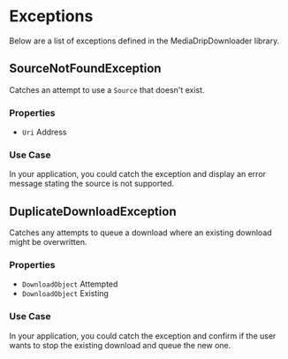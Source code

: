 # Exceptions

Below are a list of exceptions defined in the MediaDripDownloader library.

## SourceNotFoundException

Catches an attempt to use a `Source` that doesn't exist.

### Properties

* `Uri` Address

### Use Case

In your application, you could catch the exception and display an error message stating the source is not supported.

## DuplicateDownloadException

Catches any attempts to queue a download where an existing download might be overwritten.

### Properties

* `DownloadObject` Attempted
* `DownloadObject` Existing

### Use Case

In your application, you could catch the exception and confirm if the user wants to stop the existing download and queue the new one.